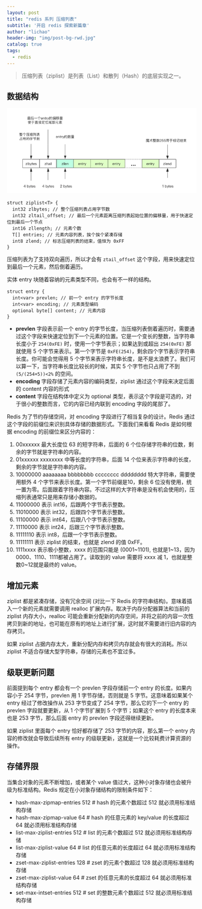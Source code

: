 ```yaml
---
layout: post
title: "redis 系列 压缩列表"
subtitle: '开启 redis 探索新篇章'
author: "lichao"
header-img: "img/post-bg-rwd.jpg"
catalog: true
tags:
  - redis 
---
```


> 压缩列表（ziplist）是列表（List）和散列（Hash）的底层实现之一。

## 数据结构

![压缩列表存储结构示意图](/img/redis/ziplist.png)
```
struct ziplist<T> {
  int32 zlbytes; // 整个压缩列表占用字节数
  int32 zltail_offset; // 最后一个元素距离压缩列表起始位置的偏移量，用于快速定位到最后一个节点
  int16 zllength; // 元素个数
  T[] entries; // 元素内容列表，挨个挨个紧凑存储
  int8 zlend; // 标志压缩列表的结束，值恒为 0xFF
}
```
压缩列表为了支持双向遍历，所以才会有 ```ztail_offset``` 这个字段，用来快速定位到最后一个元素，然后倒着遍历。

实体 entry 块随着容纳的元素类型不同，也会有不一样的结构。
```
struct entry {
  int<var> prevlen; // 前一个 entry 的字节长度
  int<var> encoding; // 元素类型编码
  optional byte[] content; // 元素内容
}
```
* **prevlen** 字段表示前一个 entry 的字节长度，当压缩列表倒着遍历时，需要通过这个字段来快速定位到下一个元素的位置。它是一个变长的整数，当字符串长度小于 ```254(0xFE)``` 时，使用一个字节表示；如果达到或超出 ```254(0xFE)``` 那就使用 5 个字节来表示。第一个字节是 ```0xFE(254)```，剩余四个字节表示字符串长度。你可能会觉得用 5 个字节来表示字符串长度，是不是太浪费了。我们可以算一下，当字符串长度比较长的时候，其实 5 个字节也只占用了不到 ```(5/(254+5))<2%``` 的空间。
* **encoding** 字段存储了元素内容的编码类型，ziplist 通过这个字段来决定后面的 content 内容的形式
* **content** 字段在结构体中定义为 optional 类型，表示这个字段是可选的，对于很小的整数而言，它的内容已经内联到 encoding 字段的尾部了。

Redis 为了节约存储空间，对 encoding 字段进行了相当复杂的设计。Redis 通过这个字段的前缀位来识别具体存储的数据形式。下面我们来看看 Redis 是如何根据 encoding 的前缀位来区分内容的：
1. 00xxxxxx 最大长度位 63 的短字符串，后面的 6 个位存储字符串的位数，剩余的字节就是字符串的内容。
2. 01xxxxxx xxxxxxxx 中等长度的字符串，后面 14 个位来表示字符串的长度，剩余的字节就是字符串的内容。
3. 10000000 aaaaaaaa bbbbbbbb cccccccc dddddddd 特大字符串，需要使用额外 4 个字节来表示长度。第一个字节前缀是10，剩余 6 位没有使用，统一置为零。后面跟着字符串内容。不过这样的大字符串是没有机会使用的，压缩列表通常只是用来存储小数据的。
4. 11000000 表示 int16，后跟两个字节表示整数。
5. 11010000 表示 int32，后跟四个字节表示整数。
6. 11100000 表示 int64，后跟八个字节表示整数。
7. 11110000 表示 int24，后跟三个字节表示整数。
8. 11111110 表示 int8，后跟一个字节表示整数。
9. 11111111 表示 ziplist 的结束，也就是 zlend 的值 0xFF。
10. 1111xxxx 表示极小整数，xxxx 的范围只能是 (0001~1101), 也就是1~13，因为0000、1110、1111都被占用了。读取到的 value 需要将 xxxx 减 1，也就是整数0~12就是最终的 value。

## 增加元素
ziplist 都是紧凑存储，没有冗余空间 (对比一下 Redis 的字符串结构)。意味着插入一个新的元素就需要调用 realloc 扩展内存。取决于内存分配器算法和当前的 ziplist 内存大小，realloc 可能会重新分配新的内存空间，并将之前的内容一次性拷贝到新的地址，也可能在原有的地址上进行扩展，这时就不需要进行旧内容的内存拷贝。

如果 ziplist 占据内存太大，重新分配内存和拷贝内存就会有很大的消耗。所以 ziplist 不适合存储大型字符串，存储的元素也不宜过多。

## 级联更新问题

前面提到每个 entry 都会有一个 prevlen 字段存储前一个 entry 的长度。如果内容小于 254 字节，prevlen 用 1 字节存储，否则就是 5 字节。这意味着如果某个 entry 经过了修改操作从 253 字节变成了 254 字节，那么它的下一个 entry 的 prevlen 字段就要更新，从 1 个字节扩展到 5 个字节；如果这个 entry 的长度本来也是 253 字节，那么后面 entry 的 prevlen 字段还得继续更新。

如果 ziplist 里面每个 entry 恰好都存储了 253 字节的内容，那么第一个 entry 内容的修改就会导致后续所有 entry 的级联更新，这就是一个比较耗费计算资源的操作。

## 存储界限 
当集合对象的元素不断增加，或者某个 value 值过大，这种小对象存储也会被升级为标准结构。Redis 规定在小对象存储结构的限制条件如下：

* hash-max-zipmap-entries 512 # hash 的元素个数超过 512 就必须用标准结构存储
* hash-max-zipmap-value 64 # hash 的任意元素的 key/value 的长度超过 64 就必须用标准结构存储
* list-max-ziplist-entries 512 # list 的元素个数超过 512 就必须用标准结构存储
* list-max-ziplist-value 64 # list 的任意元素的长度超过 64 就必须用标准结构存储
* zset-max-ziplist-entries 128 # zset 的元素个数超过 128 就必须用标准结构存储
* zset-max-ziplist-value 64 # zset 的任意元素的长度超过 64 就必须用标准结构存储
* set-max-intset-entries 512 # set 的整数元素个数超过 512 就必须用标准结构存储